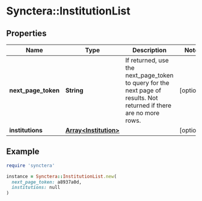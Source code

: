 # Synctera::InstitutionList

## Properties

| Name | Type | Description | Notes |
| ---- | ---- | ----------- | ----- |
| **next_page_token** | **String** | If returned, use the next_page_token to query for the next page of results. Not returned if there are no more rows. | [optional] |
| **institutions** | [**Array&lt;Institution&gt;**](Institution.md) |  | [optional] |

## Example

```ruby
require 'synctera'

instance = Synctera::InstitutionList.new(
  next_page_token: a8937a0d,
  institutions: null
)
```

